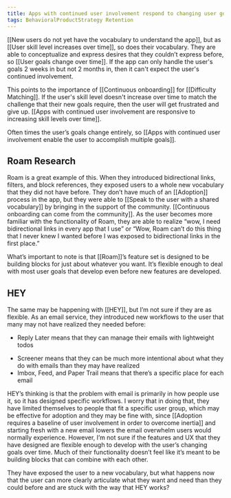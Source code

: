```yaml
---
title: Apps with continued user involvement respond to changing user goals over time
tags: BehavioralProductStrategy Retention
---
```

[[New users do not yet have the vocabulary to understand the app]], but as [[User skill level increases over time]], so does their vocabulary. They are able to conceptualize and express desires that they couldn’t express before, so [[User goals change over time]]. If the app can only handle the user's goals 2 weeks in but not 2 months in, then it can't expect the user's continued involvement.

This points to the importance of [[Continuous onboarding]] for [[Difficulty Matching]]. If the user's skill level doesn't increase over time to match the challenge that their new goals require, then the user will get frustrated and give up. [[Apps with continued user involvement are responsive to increasing skill levels over time]].

Often times the user’s goals change entirely, so [[Apps with continued user involvement enable the user to accomplish multiple goals]].


## Roam Research
Roam is a great example of this. When they introduced bidirectional links, filters, and block references, they exposed users to a whole new vocabulary that they did not have before. They don’t have much of an [[Adoption]] process in the app, but they were able to [[Speak to the user with a shared vocabulary]] by bringing in the support of the community. [[Continuous onboarding can come from the community]]. As the user becomes more familiar with the functionality of Roam, they are able to realize “wow, I need bidirectional links in every app that I use” or “Wow, Roam can’t do this thing that I never knew I wanted before I was exposed to bidirectional links in the first place.”

What’s important to note is that [[Roam]]’s feature set is designed to be building blocks for just about whatever you want. It’s flexible enough to deal with most user goals that develop even before new features are developed.

## HEY
The same may be happening with [[HEY]], but I’m not sure if they are as flexible. As an email service, they introduced new workflows to the user that many may not have realized they needed before:

- Reply Later means that they can manage their emails with lightweight todos
* Screener means that they can be much more intentional about what they do with emails than they may have realized
* Imbox, Feed, and Paper Trail means that there’s a specific place for each email

HEY’s thinking is that the problem with email is primarily in how people use it, so it has designed specific workflows. I worry that in doing that, they have limited themselves to people that fit a specific user group, which may be effective for adoption and they may be fine with, since [[Adoption requires a baseline of user involvement in order to overcome inertia]] and starting fresh with a new email lowers the email overwhelm users would normally experience. However, I’m not sure if the features and UX that they have designed are flexible enough to develop with the user’s changing goals over time. Much of their functionality doesn’t feel like it’s meant to be building blocks that can combine with each other.

They have exposed the user to a new vocabulary, but what happens now that the user can more clearly articulate what they want and need than they could before and are stuck with the way that HEY works?